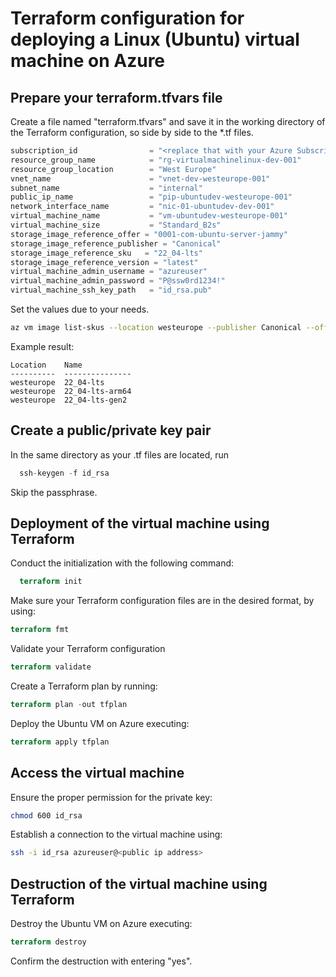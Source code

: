 # Terraform configuration for deploying a Linux (Ubuntu) virtual machine on Azure

## Prepare your terraform.tfvars file

Create a file named "terraform.tfvars" and save it in the working directory of the Terraform configuration, so side by side to the *.tf files.

``` terraform
subscription_id                = "<replace that with your Azure Subscription ID>"
resource_group_name            = "rg-virtualmachinelinux-dev-001"
resource_group_location        = "West Europe"
vnet_name                      = "vnet-dev-westeurope-001"
subnet_name                    = "internal"
public_ip_name                 = "pip-ubuntudev-westeurope-001"
network_interface_name         = "nic-01-ubuntudev-dev-001"
virtual_machine_name           = "vm-ubuntudev-westeurope-001"
virtual_machine_size           = "Standard_B2s"
storage_image_reference_offer = "0001-com-ubuntu-server-jammy"
storage_image_reference_publisher = "Canonical"
storage_image_reference_sku   = "22_04-lts"
storage_image_reference_version = "latest"
virtual_machine_admin_username = "azureuser"
virtual_machine_admin_password = "P@ssw0rd1234!"
virtual_machine_ssh_key_path   = "id_rsa.pub"
```

Set the values due to your needs.

``` bash
az vm image list-skus --location westeurope --publisher Canonical --offer 0001-com-ubuntu-server-jammy --output table
```

Example result:

```
Location    Name
----------  ---------------
westeurope  22_04-lts
westeurope  22_04-lts-arm64
westeurope  22_04-lts-gen2
```

## Create a public/private key pair

In the same directory as your .tf files are located, run

``` terraform
  ssh-keygen -f id_rsa
```

Skip the passphrase.

## Deployment of the virtual machine using Terraform

Conduct the initialization with the following command:

``` terraform
  terraform init
```
Make sure your Terraform configuration files are in the desired format, by using:

``` terraform
terraform fmt
```

Validate your Terraform configuration

``` terraform
terraform validate
```

Create a Terraform plan by running:

``` terraform
terraform plan -out tfplan
```

Deploy the Ubuntu VM on Azure executing:

``` terraform
terraform apply tfplan
```

## Access the virtual machine

Ensure the proper permission for the private key:

``` bash
chmod 600 id_rsa
```

Establish a connection to the virtual machine using:

``` bash
ssh -i id_rsa azureuser@<public ip address>
```

## Destruction of the virtual machine using Terraform

Destroy the Ubuntu VM on Azure executing:

``` terraform
terraform destroy
```

Confirm the destruction with entering "yes".
